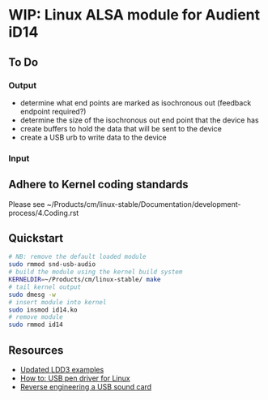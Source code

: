 # WIP: Linux ALSA module for Audient iD14

## To Do

### Output

* determine what end points are marked as isochronous out (feedback endpoint required?)
* determine the size of the isochronous out end point that the device has
* create buffers to hold the data that will be sent to the device
* create a USB urb to write data to the device 

### Input

## Adhere to Kernel coding standards

Please see ~/Products/cm/linux-stable/Documentation/development-process/4.Coding.rst

## Quickstart

```bash
# NB: remove the default loaded module
sudo rmmod snd-usb-audio
# build the module using the kernel build system
KERNELDIR=~/Products/cm/linux-stable/ make 
# tail kernel output
sudo dmesg -w
# insert module into kernel
sudo insmod id14.ko 
# remove module
sudo rmmod id14
```

## Resources

* [Updated LDD3 examples](https://github.com/martinezjavier/ldd3)
* [How to: USB pen driver for Linux](https://opensourceforu.com/2011/10/usb-drivers-in-linux-1/)
* [Reverse engineering a USB sound card](http://kicherer.org/joomla/index.php/en/blog/38-reverse-engineering-a-usb-sound-card-with-midi-interface-for-linux)



